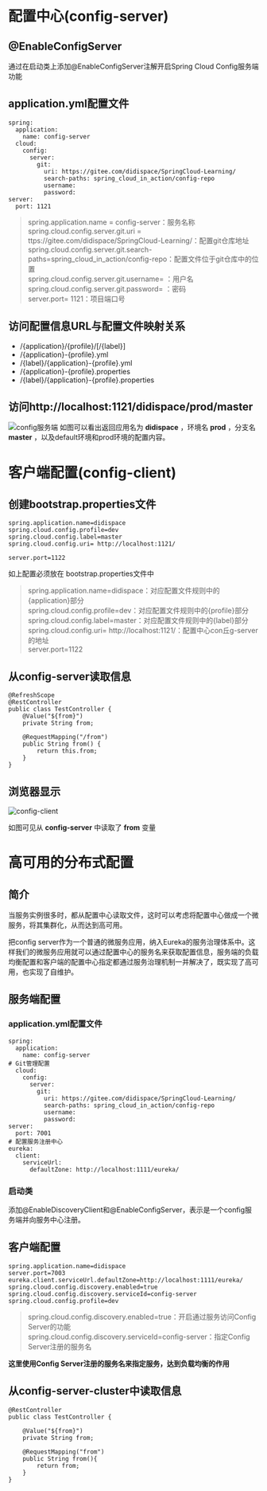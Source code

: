 # 配置中心(config-server)
## @EnableConfigServer
通过在启动类上添加@EnableConfigServer注解开启Spring Cloud Config服务端功能

## application.yml配置文件
```
spring:
  application:
    name: config-server
  cloud:
    config:
      server:
        git:
          uri: https://gitee.com/didispace/SpringCloud-Learning/
          search-paths: spring_cloud_in_action/config-repo
          username:
          password:
server:
  port: 1121
```
>spring.application.name = config-server：服务名称<br>
spring.cloud.config.server.git.uri = ttps://gitee.com/didispace/SpringCloud-Learning/：配置git仓库地址<br>
spring.cloud.config.server.git.search-paths=spring_cloud_in_action/config-repo：配置文件位于git仓库中的位置<br>
spring.cloud.config.server.git.username=  ：用户名<br>
spring.cloud.config.server.git.password=  ：密码<br>
server.port= 1121：项目端口号<br>

## 访问配置信息URL与配置文件映射关系
- /{application}/{profile}/[/{label}]
- /{application}-{profile}.yml
- /{label}/{application}-{profile}.yml
- /{application}-{profile}.properties
- /{label}/{application}-{profile}.properties

## 访问http://localhost:1121/didispace/prod/master
![config服务端](http://a3.qpic.cn/psb?/V11X9h921LUmIc/eUQEW*0L0PD*DYP2OmU1KzbUApm.GOybZwqlzHs4UMc!/c/dGoBAAAAAAAA&ek=1&kp=1&pt=0&bo=uwTuAQAAAAARF3A!&vuin=763667629&tm=1522677600&sce=60-2-2&rf=0-0)
如图可以看出返回应用名为 **didispace** ，环境名 **prod** ，分支名 **master** ，以及default环境和prod环境的配置内容。


# 客户端配置(config-client)
## 创建bootstrap.properties文件
```
spring.application.name=didispace
spring.cloud.config.profile=dev
spring.cloud.config.label=master
spring.cloud.config.uri= http://localhost:1121/

server.port=1122
```
如上配置必须放在 bootstrap.properties文件中<br>
>spring.application.name=didispace：对应配置文件规则中的{application}部分<br>
spring.cloud.config.profile=dev：对应配置文件规则中的{profile}部分<br>
spring.cloud.config.label=master：对应配置文件规则中的{label}部分<br>
spring.cloud.config.uri= http://localhost:1121/：配置中心con丘g-server的地址<br>
server.port=1122

## 从config-server读取信息
```
@RefreshScope
@RestController
public class TestController {
	@Value("${from}")
	private String from;

	@RequestMapping("/from")
	public String from() {
		return this.from;
	}
}
```

## 浏览器显示
![config-client](http://a3.qpic.cn/psb?/V11X9h921LUmIc/txVrh0aIZ04V7mD5Da3BkWXQ7*zZGygpmdI9QQsFiKo!/c/dDIBAAAAAAAA&ek=1&kp=1&pt=0&bo=3QP5AAAAAAARFwc!&vuin=763667629&tm=1522677600&sce=60-2-2&rf=0-0)

如图可见从 **config-server** 中读取了 **from** 变量


# 高可用的分布式配置
## 简介
当服务实例很多时，都从配置中心读取文件，这时可以考虑将配置中心做成一个微服务，将其集群化，从而达到高可用。<br>

把config server作为一个普通的微服务应用，纳入Eureka的服务治理体系中。这样我们的微服务应用就可以通过配置中心的服务名来获取配置信息，服务端的负载均衡配置和客户端的配置中心指定都通过服务治理机制一并解决了，既实现了高可用，也实现了自维护。<br>

## 服务端配置
### application.yml配置文件
```
spring:
  application:
    name: config-server
# Git管理配置
  cloud:
    config:
      server:
        git:
          uri: https://gitee.com/didispace/SpringCloud-Learning/
          search-paths: spring_cloud_in_action/config-repo
          username:
          password:
server:
  port: 7001
# 配置服务注册中心
eureka:
  client:
    serviceUrl:
      defaultZone: http://localhost:1111/eureka/
```
### 启动类
添加@EnableDiscoveryClient和@EnableConfigServer，表示是一个config服务端并向服务中心注册。

## 客户端配置
```
spring.application.name=didispace
server.port=7003
eureka.client.serviceUrl.defaultZone=http://localhost:1111/eureka/
spring.cloud.config.discovery.enabled=true
spring.cloud.config.discovery.serviceId=config-server
spring.cloud.config.profile=dev
```
>spring.cloud.config.discovery.enabled=true：开启通过服务访问Config Server的功能<br>
spring.cloud.config.discovery.serviceId=config-server：指定Config Server注册的服务名<br>

**这里使用Config Server注册的服务名来指定服务，达到负载均衡的作用**

## 从config-server-cluster中读取信息
```
@RestController
public class TestController {

	@Value("${from}")
	private String from;

	@RequestMapping("from")
	public String from(){
		return from;
	}
}
```


